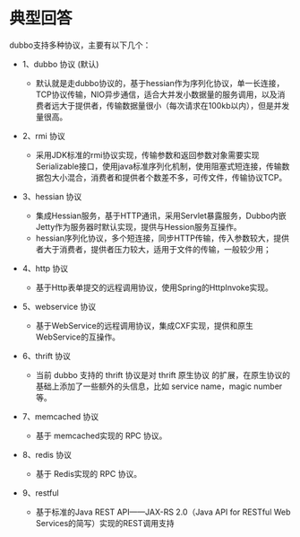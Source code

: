 # 典型回答


dubbo支持多种协议，主要有以下几个：



+ 1、dubbo 协议 (默认)
    - 默认就是走dubbo协议的，基于hessian作为序列化协议，单一长连接，TCP协议传输，NIO异步通信，适合大并发小数据量的服务调用，以及消费者远大于提供者，传输数据量很小（每次请求在100kb以内），但是并发量很高。



+ 2、rmi 协议
    - 采用JDK标准的rmi协议实现，传输参数和返回参数对象需要实现Serializable接口，使用java标准序列化机制，使用阻塞式短连接，传输数据包大小混合，消费者和提供者个数差不多，可传文件，传输协议TCP。



+ 3、hessian 协议
    - 集成Hessian服务，基于HTTP通讯，采用Servlet暴露服务，Dubbo内嵌Jetty作为服务器时默认实现，提供与Hession服务互操作。
    - hessian序列化协议，多个短连接，同步HTTP传输，传入参数较大，提供者大于消费者，提供者压力较大，适用于文件的传输，一般较少用；



+ 4、http 协议
    - 基于Http表单提交的远程调用协议，使用Spring的HttpInvoke实现。



+ 5、webservice 协议
    - 基于WebService的远程调用协议，集成CXF实现，提供和原生WebService的互操作。



+ 6、thrift 协议
    - 当前 dubbo 支持的 thrift 协议是对 thrift 原生协议 的扩展，在原生协议的基础上添加了一些额外的头信息，比如 service name，magic number 等。



+ 7、memcached 协议
    - 基于 memcached实现的 RPC 协议。



+ 8、redis 协议
    - 基于 Redis实现的 RPC 协议。



+ 9、restful
    - 基于标准的Java REST API——JAX-RS 2.0（Java API for RESTful Web Services的简写）实现的REST调用支持



